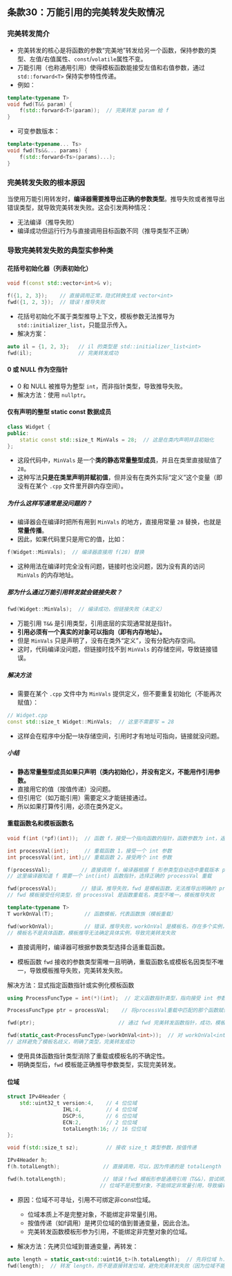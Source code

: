 ## 条款30：万能引用的完美转发失败情况

### 完美转发简介

- 完美转发的核心是将函数的参数“完美地”转发给另一个函数，保持参数的类型、左值/右值属性、`const`/`volatile`属性不变。
- 万能引用（也称通用引用）使得模板函数能接受左值和右值参数，通过 `std::forward<T>` 保持实参特性传递。
- 例如：

```cpp
template<typename T>
void fwd(T&& param) {
    f(std::forward<T>(param));  // 完美转发 param 给 f
}
```

- 可变参数版本：

```cpp
template<typename... Ts>
void fwd(Ts&&... params) {
    f(std::forward<Ts>(params)...);
}
```

### 完美转发失败的根本原因

当使用万能引用转发时，**编译器需要推导出正确的参数类型**。推导失败或者推导出错误类型，就导致完美转发失败。这会引发两种情况：

- 无法编译（推导失败）
- 编译成功但运行行为与直接调用目标函数不同（推导类型不正确）

### 导致完美转发失败的典型实参种类

#### 花括号初始化器（列表初始化）

```cpp
void f(const std::vector<int>& v);

f({1, 2, 3});    // 直接调用正常，隐式转换生成 vector<int>
fwd({1, 2, 3});  // 错误！推导失败
```

- 花括号初始化不属于类型推导上下文，模板参数无法推导为 `std::initializer_list`，只能显示传入。
- 解决方案：

```cpp
auto il = {1, 2, 3};   // il 的类型是 std::initializer_list<int>
fwd(il);               // 完美转发成功
```

#### 0 或 NULL 作为空指针

- 0 和 NULL 被推导为整型 `int`，而非指针类型，导致推导失败。
- 解决方法：使用 `nullptr`。

#### 仅有声明的整型 static const 数据成员

```cpp
class Widget {
public:
    static const std::size_t MinVals = 28;  // 这是在类内声明并且初始化
};
```

- 这段代码中，`MinVals` 是一个**类的静态常量整型成员**，并且在类里直接赋值了 `28`。
- 这种写法**只是在类里声明并赋初值**，但并没有在类外实际“定义”这个变量（即没有在某个 `.cpp` 文件里开辟内存空间）。

##### 为什么这样写通常是没问题的？

- 编译器会在编译时把所有用到 `MinVals` 的地方，直接用常量 `28` 替换，也就是**常量传播**。
- 因此，如果代码里只是用它的值，比如：

```cpp
f(Widget::MinVals);  // 编译器直接用 f(28) 替换
```

- 这种用法在编译时完全没有问题，链接时也没问题，因为没有真的访问 `MinVals` 的内存地址。

##### 那为什么通过万能引用转发就会链接失败？

```cpp
fwd(Widget::MinVals);  // 编译成功，但链接失败（未定义）
```

- 万能引用 `T&&` 是引用类型，引用底层的实现通常就是指针。
- **引用必须有一个真实的对象可以指向（即有内存地址）。**
- 但是 `MinVals` 只是声明了，没有在类外“定义”，没有分配内存空间。
- 这时，代码编译没问题，但链接时找不到 `MinVals` 的存储空间，导致链接错误。

##### 解决方法

- 需要在某个 `.cpp` 文件中为 `MinVals` 提供定义，但不要重复初始化（不能再次赋值）：

```cpp
// Widget.cpp
const std::size_t Widget::MinVals;  // 这里不需要写 = 28
```

- 这样会在程序中分配一块存储空间，引用时才有地址可指向，链接就没问题。

##### 小结

- **静态常量整型成员如果只声明（类内初始化），并没有定义，不能用作引用参数。**
- 直接用它的值（按值传递）没问题。
- 但引用它（如万能引用）需要定义才能链接通过。
- 所以如果打算传引用，必须在类外定义。

#### 重载函数名和模板函数名

```cpp
void f(int (*pf)(int));  // 函数 f，接受一个指向函数的指针，函数参数为 int，返回 int

int processVal(int);     // 重载函数 1，接受一个 int 参数
int processVal(int, int);// 重载函数 2，接受两个 int 参数

f(processVal);          // 直接调用 f，编译器根据 f 形参类型自动选中重载版本 processVal(int)
// 这里编译器知道 f 需要一个 int(int) 函数指针，选择正确的 processVal 重载

fwd(processVal);        // 错误，推导失败，fwd 是模板函数，无法推导出明确的 processVal 类型
// fwd 模板接受任何类型，但 processVal 是函数重载名，类型不唯一，模板推导失败

template<typename T>
T workOnVal(T);          // 函数模板，代表函数族（模板重载）

fwd(workOnVal);          // 错误，推导失败，workOnVal 是模板名，存在多个实例，无法推导出唯一类型
// 模板名不是具体函数，模板推导无法确定具体实例，导致完美转发失败
```

- 直接调用时，编译器可根据参数类型选择合适重载函数。

- 模板函数 `fwd` 接收的参数类型需唯一且明确，重载函数名或模板名因类型不唯一，导致模板推导失败，完美转发失败。


解决方法：显式指定函数指针或实例化模板函数

```cpp
using ProcessFuncType = int(*)(int);  // 定义函数指针类型，指向接受 int 参数、返回 int 的函数

ProcessFuncType ptr = processVal;    // 将processVal重载中匹配的那个函数赋值给函数指针ptr

fwd(ptr);                           // 通过 fwd 完美转发函数指针，成功，模板推导出明确类型

fwd(static_cast<ProcessFuncType>(workOnVal<int>));  // 对 workOnVal<int> 实例强制类型转换为函数指针类型，再完美转发
// 这样避免了模板名歧义，明确了类型，完美转发成功
```

- 使用具体函数指针类型消除了重载或模板名的不确定性。
- 明确类型后，`fwd` 模板能正确推导参数类型，实现完美转发。

#### 位域

```cpp
struct IPv4Header {
    std::uint32_t version:4,    // 4 位位域
                  IHL:4,        // 4 位位域
                  DSCP:6,       // 6 位位域
                  ECN:2,        // 2 位位域
                  totalLength:16; // 16 位位域
};

void f(std::size_t sz);         // 接收 size_t 类型参数，按值传递

IPv4Header h;
f(h.totalLength);              // 直接调用，可以，因为传递的是 totalLength 的副本（按值传递）

fwd(h.totalLength);            // 错误！fwd 模板形参是通用引用（T&&），尝试绑定非 const 引用到位域
                              // 位域不是完整对象，不能绑定非常量引用，导致编译错误
```

- 原因：位域不可寻址，引用不可绑定非const位域。
  - 位域本质上不是完整对象，不能绑定非常量引用。
  - 按值传递（如f调用）是拷贝位域的值到普通变量，因此合法。
  - 完美转发函数模板形参为引用，不能绑定非完整对象的位域。

- 解决方法：先拷贝位域到普通变量，再转发：

```cpp
auto length = static_cast<std::uint16_t>(h.totalLength);  // 先将位域 h.totalLength 的值复制到一个普通的 uint16_t 变量 length 中
fwd(length);  // 转发 length，而不是直接转发位域，避免完美转发失败（因为位域不能被非 const 引用绑定）
```